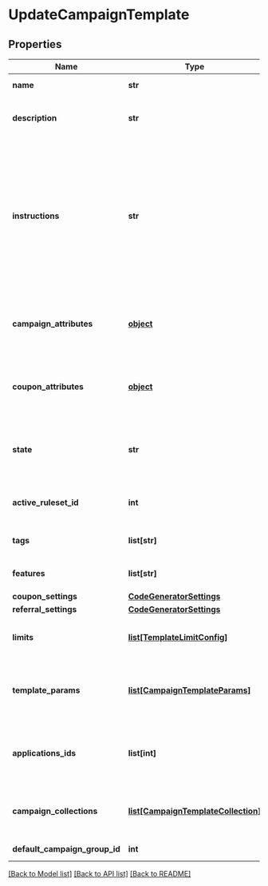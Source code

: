 # UpdateCampaignTemplate

## Properties
Name | Type | Description | Notes
------------ | ------------- | ------------- | -------------
**name** | **str** | The campaign template name. | 
**description** | **str** | Customer-facing text that explains the objective of the template. | 
**instructions** | **str** | Customer-facing text that explains how to use the template. For example, you can use this property to explain the available attributes of this template, and how they can be modified when a user uses this template to create a new campaign. | 
**campaign_attributes** | [**object**](.md) | The Campaign Attributes that Campaigns created from this template will have by default. | [optional] 
**coupon_attributes** | [**object**](.md) | The Campaign Attributes that Coupons created from this template will have by default. | [optional] 
**state** | **str** | Only Campaign Templates in &#39;available&#39; state may be used to create Campaigns. | 
**active_ruleset_id** | **int** | The ID of the Ruleset this Campaign Template will use. | [optional] 
**tags** | **list[str]** | A list of tags for the campaign template. | [optional] 
**features** | **list[str]** | A list of features for the campaign template. | [optional] 
**coupon_settings** | [**CodeGeneratorSettings**](CodeGeneratorSettings.md) |  | [optional] 
**referral_settings** | [**CodeGeneratorSettings**](CodeGeneratorSettings.md) |  | [optional] 
**limits** | [**list[TemplateLimitConfig]**](TemplateLimitConfig.md) | The set of limits that will operate for this campaign template. | [optional] 
**template_params** | [**list[CampaignTemplateParams]**](CampaignTemplateParams.md) | Template parameters are fields which can be used to replace values in a rule. | [optional] 
**applications_ids** | **list[int]** | A list of the IDs of the applications that are subscribed to this campaign template. | 
**campaign_collections** | [**list[CampaignTemplateCollection]**](CampaignTemplateCollection.md) | The campaign collections from the blueprint campaign for the template. | [optional] 
**default_campaign_group_id** | **int** | The default campaignGroupId. | [optional] 

[[Back to Model list]](../README.md#documentation-for-models) [[Back to API list]](../README.md#documentation-for-api-endpoints) [[Back to README]](../README.md)


